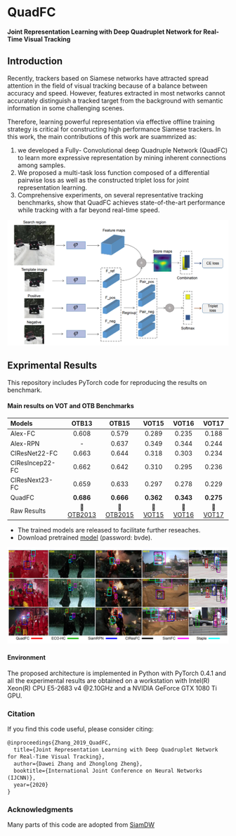 # QuadFC
**Joint Representation Learning with Deep Quadruplet Network for Real-Time Visual Tracking**

## Introduction
Recently, trackers based on Siamese networks have attracted spread attention in the field of visual tracking because of a balance between accuracy and speed. However, features extracted in most networks cannot accurately distinguish a tracked target from the background with semantic information in some challenging scenes. 

Therefore, learning powerful representation via effective offline training strategy is critical for constructing high performance Siamese trackers. In this work, the main
contributions of this work are suammrized as:
1) we developed a Fully- Convolutional deep Quadruple Network (QuadFC) to learn more expressive representation by mining inherent connections among samples. 
2) We proposed a multi-task loss function composed of a differential pairwise loss as well as the constructed triplet loss for joint representation learning.
3) Comprehensive experiments, on several representative tracking benchmarks, show that QuadFC achieves state-of-the-art performance while tracking with a far beyond real-time speed.

![](https://github.com/DavidZhangdw/QuadFC/blob/master/imgs/QuadFC.png)

## Exprimental Results
This repository includes PyTorch code for reproducing the results on benchmark.

#### Main results on VOT and OTB Benchmarks
| Models  | OTB13 | OTB15 | VOT15 | VOT16 | VOT17|
| :------ | :------: | :------: | :------: | :------: | :------: | 
| Alex-FC      | 0.608 | 0.579 | 0.289 | 0.235 | 0.188 |
| Alex-RPN     | -     | 0.637 | 0.349 | 0.344 | 0.244 |
| CIResNet22-FC  | 0.663 | 0.644 | 0.318 | 0.303 | 0.234 |
| CIResIncep22-FC| 0.662 | 0.642 | 0.310 | 0.295 | 0.236 |
| CIResNext23-FC | 0.659 | 0.633 | 0.297 | 0.278 | 0.229 |
| QuadFC         | **0.686** | **0.666** | **0.362** | **0.343** | **0.275** |
| Raw Results | :paperclip: [OTB2013](https://pan.baidu.com/s/1IyTuzeMioo1njzjHiNHDcQ) | :paperclip: [OTB2015](https://pan.baidu.com/s/1TDoa0R3WEdzGnKPPuIqYCg)  | :paperclip: [VOT15](https://pan.baidu.com/s/1SGLcMWgrBuBT_kaXMdQBug)  | :paperclip: [VOT16](https://pan.baidu.com/s/11-5_PVhRzu-3CAinSA1PTQ) |  :paperclip: [VOT17](https://pan.baidu.com/s/1PIgI5c8vmEL39frywsiMFA) |

- The trained models are released to facilitate further reseaches.
- Download pretrained [model](https://pan.baidu.com/s/1zYBmJ5tkEWVm0avv6ZaFbA) (password: bvde).

![](https://github.com/DavidZhangdw/QuadFC/blob/master/imgs/Tracking_Results.png)

#### Environment 
The proposed architecture is implemented in Python with PyTorch 0.4.1 and all the experimental results are obtained on a workstation with Intel(R) Xeon(R) CPU E5-2683 v4
@2.10GHz and a NVIDIA GeForce GTX 1080 Ti GPU.

### Citation
If you find this code useful, please consider citing:

```
@inproceedings{Zhang_2019_QuadFC,
  title={Joint Representation Learning with Deep Quadruplet Network for Real-Time Visual Tracking},
  author={Dawei Zhang and Zhonglong Zheng},
  booktitle={International Joint Conference on Neural Networks (IJCNN)},
  year={2020}
}
```

### Acknowledgments
Many parts of this code are adopted from [SiamDW](https://github.com/researchmm/SiamDW)

